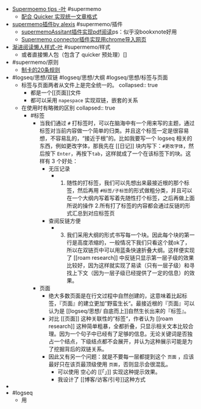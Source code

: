 - [Supermoemo tips -叶](https://www.zhihu.com/collection/797904700) #supermemo
	- [配合 Quicker 实现统一文章格式](https://www.zhihu.com/question/528483411/answer/2444000649)
- [supermemo插件by alexis](https://github.com/supermemo/SuperMemoAssistant) #supermemo/插件
	- [supermemoAssitant插件实现pdf阅读](https://zhuanlan.zhihu.com/p/328137848)ps：似乎没bookxnote好用
	- [Supermemo connector插件实现用chrome导入网页](https://www.zhihu.com/question/488714152/answer/2613027353)
- [渐进阅读懒人样式-叶](https://zhuanlan.zhihu.com/p/318653942) #supermemo/样式
	- 或者直接懒人包（包含了 quicker 预处理）[]
- #supermemo/原则
	- [制卡的20条规则](https://www.yuque.com/supermemo/wiki/20rules)
- #logseq/思想/双链 #logseq/思想/大纲 #logseq/思想/标签与页面
	- 标签与页面两者从文件上是完全统一的。
	  collapsed:: true
		- 都是一个[[页面]]文件
		- 都可以采用 `napespace` 实现双链，嵌套的关系
	- 在使用时有略微的区别
	  collapsed:: true
		- #标签
			- 当我们通过 `#` 打标签时，可以在脑海中有一个用来写的主题，通过标签对当前内容做一个简单的归类。并且这个标签一定是很容易想，不容易乱的，“接近于根”的。比如我要写一个 logseq 相关的东西，例如更改字体，那我先在 [[日记]] 块内写下：`#更改字体`，然后按下 `Enter`，再按下`tab`，这样就成了一个在该标签下的块。这样有 3 个好处：
				- 无压记录
					- 1. 随性的打标签，我们可以先想出来最接近根的那个标签，然后再用 `#标签/子标签`的形式做粗分类，并且可以在一个大纲内写着写着先随性打个标签，之后再做上面所说的操作
					  2.所有打了标签的内容都会通过反链的形式汇总到对应标签页
				- 查阅反链方便
					- 3. 我们采用大纲的形式书写每一个块。因此每个块的第一行是高度浓缩的，一般情况下我们只看这个就ok了，所以在双链页中可以用蓝条快速折叠大纲。这样便实现了 [[roam research]] 中反链只显示第一层子级的效果比较好，因为这样就实现了易读（只有一层子级）和寻找上下文（因为一层子级已经提供了一定的信息）的效果。
			- 页面
				- 绝大多数页面是在行文过程中自然创建的，这意味着比起标签，『页面』的建立更加”野蛮生长“。最接近根的『页面』可以认为是 [[logseq/思想/ 自底而上]]自然生长出来的『标签』。
				- 对比 [[页面]] 这种关联性的“标签“，作者认为 [[roam research]] 这种简单粗暴，全都折叠，只显示相关文本比较合理。因为一个句子中已经有了足够的信息。无论关键词是否独占一个结点，下级结点都不会展开，并认为这种展示可能是为了挖掘背后的双链关系。
				- 因此又有另一个问题：就是不要每一层都提到这个 `页面` ，应该最好只在该页最顶级使用 `页面`，否则显示会很混乱。
					- 可以使用 空心的 [[「」]] 实现这种提示效果。
					- 我设计了 [[博客/访客/引号]]这种方式
-
- #logseq
	- 用